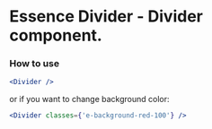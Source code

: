# Essence Divider - Divider component.

### How to use
```jsx
<Divider />
```

or if you want to change background color:

```jsx
<Divider classes={'e-background-red-100'} />
```